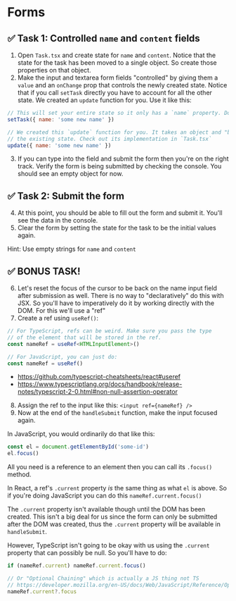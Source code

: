 # Forms

## ✅ Task 1: Controlled `name` and `content` fields

1. Open `Task.tsx` and create state for `name` and `content`. Notice that the state for the task has been moved to a single object. So create those properties on that object.
2. Make the input and textarea form fields "controlled" by giving them a `value` and an `onChange` prop that controls the newly created state. Notice that if you call `setTask` directly you have to account for all the other state. We created an `update` function for you. Use it like this:

```js
// This will set your entire state so it only has a `name` property. Don't do this
setTask({ name: 'some new name' })

// We created this `update` function for you. It takes an object and "blends" it into
// the existing state. Check out its implementation in `Task.tsx`
update({ name: 'some new name' })
```

3. If you can type into the field and submit the form then you're on the right track. Verify the form is being submitted by checking the console. You should see an empty object for now.

## ✅ Task 2: Submit the form

4. At this point, you should be able to fill out the form and submit it. You'll see the data in the console.
5. Clear the form by setting the state for the task to be the initial values again.

Hint: Use empty strings for `name` and `content`

## ✅ BONUS TASK!

6. Let's reset the focus of the cursor to be back on the name input field after submission as well. There is no way to "declaratively" do this with JSX. So you'll have to imperatively do it by working directly with the DOM. For this we'll use a "ref"
7. Create a ref using `useRef()`:

```ts
// For TypeScript, refs can be weird. Make sure you pass the type
// of the element that will be stored in the ref.
const nameRef = useRef<HTMLInputElement>()

// For JavaScript, you can just do:
const nameRef = useRef()
```

- https://github.com/typescript-cheatsheets/react#useref
- https://www.typescriptlang.org/docs/handbook/release-notes/typescript-2-0.html#non-null-assertion-operator

8. Assign the ref to the input like this: `<input ref={nameRef} />`
9. Now at the end of the `handleSubmit` function, make the input focused again.

In JavaScript, you would ordinarily do that like this:

```js
const el = document.getElementById('some-id')
el.focus()
```

All you need is a reference to an element then you can call its `.focus()` method.

In React, a ref's `.current` property _is_ the same thing as what `el` is above. So if you're doing JavaScript you can do this `nameRef.current.focus()`

The `.current` property isn't available though until the DOM has been created. This isn't a big deal for us since the form can only be submitted after the DOM was created, thus the `.current` property will be available in `handleSubmit`.

However, TypeScript isn't going to be okay with us using the `.current` property that can possibly be null. So you'll have to do:

```ts
if (nameRef.current) nameRef.current.focus()

// Or "Optional Chaining" which is actually a JS thing not TS
// https://developer.mozilla.org/en-US/docs/Web/JavaScript/Reference/Operators/Optional_chaining
nameRef.current?.focus
```
